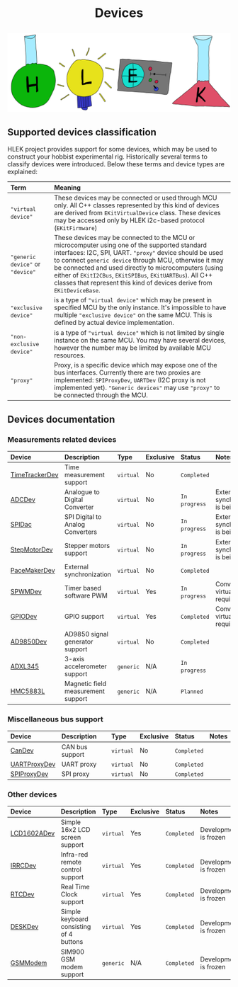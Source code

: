 # <p align="center">Devices</p>
<p align="center"><img src="../doc/images/hlek.svg"></p>

## Supported devices classification

HLEK project provides support for some devices, which may be used to construct your hobbist experimental rig. Historically several terms to classify devices were introduced. Below these terms and device types are explained:

| Term                                | Meaning
|:------------------------------------|:----------|
|`"virtual device"`                   | These devices may be connected or used through MCU only. All C++ classes represented by this kind of devices are derived from `EKitVirtualDevice` class. These devices may be accessed only by HLEK i2c-based protocol (`EKitFirmware`)
|`"generic device"` or `"device"`| These devices may be connected to the MCU or microcomputer using one of the supported standard interfaces: I2C, SPI, UART. `"proxy"` device should be used to connect `generic device` through MCU, otherwise it may be connected and used directly to microcomputers (using either of `EKitI2CBus`, `EKitSPIBus`, `EKitUARTBus`). All C++ classes that represent this kind of devices derive from `EKitDeviceBase`.
|`"exclusive device"`                 | is a type of `"virtual device"` which may be present in specified MCU by the only instance. It's impossible to have multiple `"exclusive device"` on the same MCU. This is defined by actual device implementation.
|`"non-exclusive device"`             | is a type of `"virtual device"` which is not limited by single instance on the same MCU. You may have several devices, however the number may be limited by available MCU resources.
|`"proxy"`                            | Proxy, is a specific device which may expose one of the bus interfaces. Currently there are two proxies are implemented: `SPIProxyDev`, `UARTDev` (I2C proxy is not implemented yet). `"Generic devices"` may use `"proxy"` to be connected through the MCU.

## Devices documentation
### Measurements related devices
| Device | Description | Type | Exclusive | Status | Notes      
|:-|:-|:-|:-|:-|:-
|[TimeTrackerDev](devices/TimeTrackerDev.md) |Time measurement support| `virtual` | No        |`Completed`| 
|[ADCDev](devices/ADCDev.md) |Analogue to Digital Converter| `virtual` | No        |`In progress`| External synchronization is being added
|[SPIDac](devices/SPIDac.md) |SPI Digital to Analog Converters| `virtual` | No        |`In progress`| External synchronization is being added
|[StepMotorDev](devices/StepMotorDev.md) |Stepper motors support| `virtual` | No        |`In progress`| External synchronization is being added
|[PaceMakerDev](devices/PaceMakerDev.md) |External synchronization| `virtual` | No        |`Completed`|
|[SPWMDev](devices/SPWMDev.md) |Timer based software PWM| `virtual` | Yes        |`In progress`| Conversion to virtual device required
|[GPIODev](devices/GPIODev.md) |GPIO support| `virtual` | Yes        |`Completed`| Conversion to virtual device required
|[AD9850Dev](devices/AD9850Dev.md) |AD9850 signal generator support| `virtual` | No        |`Completed`|
|[ADXL345](devices/ADXL345.md) |3-axis accelerometer support| `generic` | N/A        |`In progress`| 
|[HMC5883L](devices/HMC5883L.md) |Magnetic field measurement support| `generic` | N/A        |`Planned`| 

### Miscellaneous bus support
| Device | Description | Type | Exclusive | Status | Notes      
|:-|:-|:-|:-|:-|:-
|[CanDev](devices/CanDev.md) |CAN bus support| `virtual` | No        |`Completed`|
|[UARTProxyDev](devices/UARTProxyDev.md) |UART proxy| `virtual` | No        |`Completed`|
|[SPIProxyDev](devices/SPIProxyDev.md) |SPI proxy| `virtual` | No        |`Completed`|

### Other devices
| Device | Description | Type | Exclusive | Status | Notes      
|:-|:-|:-|:-|:-|:-
|[LCD1602ADev](devices/LCD1602ADev.md) |Simple 16x2 LCD screen support| `virtual` | Yes        |`Completed`|  Development is frozen
|[IRRCDev](devices/IRRCDev.md) |Infra-red remote control support| `virtual` | Yes        |`Completed`|  Development is frozen
|[RTCDev](devices/RTCDev.md) |Real Time Clock support| `virtual` | Yes        |`Completed`|  Development is frozen
|[DESKDev](devices/DESKDev.md) |Simple keyboard consisting of 4 buttons| `virtual` | Yes        |`Completed`| Development is frozen
|[GSMModem](devices/GSMModem.md) |SIM900 GSM modem support| `generic` | N/A        |`Completed`| Development is frozen


